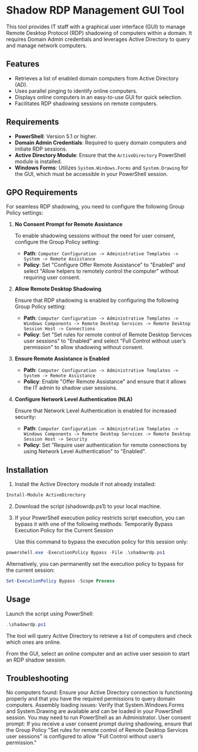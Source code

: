 # Shadow RDP Management GUI Tool

This tool provides IT staff with a graphical user interface (GUI) to manage Remote Desktop Protocol (RDP) shadowing of computers within a domain. It requires Domain Admin credentials and leverages Active Directory to query and manage network computers.

## Features
- Retrieves a list of enabled domain computers from Active Directory (AD).
- Uses parallel pinging to identify online computers.
- Displays online computers in an easy-to-use GUI for quick selection.
- Facilitates RDP shadowing sessions on remote computers.

## Requirements
- **PowerShell**: Version 5.1 or higher.
- **Domain Admin Credentials**: Required to query domain computers and initiate RDP sessions.
- **Active Directory Module**: Ensure that the `ActiveDirectory` PowerShell module is installed.
- **Windows Forms**: Utilizes `System.Windows.Forms` and `System.Drawing` for the GUI, which must be accessible in your PowerShell session.

## GPO Requirements

For seamless RDP shadowing, you need to configure the following Group Policy settings:

1. **No Consent Prompt for Remote Assistance**
   
   To enable shadowing sessions without the need for user consent, configure the Group Policy setting:
   
   - **Path**: `Computer Configuration -> Administrative Templates -> System -> Remote Assistance`
   - **Policy**: Set "Configure Offer Remote Assistance" to "Enabled" and select "Allow helpers to remotely control the computer" without requiring user consent.

2. **Allow Remote Desktop Shadowing**

   Ensure that RDP shadowing is enabled by configuring the following Group Policy setting:

   - **Path**: `Computer Configuration -> Administrative Templates -> Windows Components -> Remote Desktop Services -> Remote Desktop Session Host -> Connections`
   - **Policy**: Set "Set rules for remote control of Remote Desktop Services user sessions" to "Enabled" and select "Full Control without user’s permission" to allow shadowing without consent.

3. **Ensure Remote Assistance is Enabled**
   
   - **Path**: `Computer Configuration -> Administrative Templates -> System -> Remote Assistance`
   - **Policy**: Enable "Offer Remote Assistance" and ensure that it allows the IT admin to shadow user sessions.

4. **Configure Network Level Authentication (NLA)**

   Ensure that Network Level Authentication is enabled for increased security:

   - **Path**: `Computer Configuration -> Administrative Templates -> Windows Components -> Remote Desktop Services -> Remote Desktop Session Host -> Security`
   - **Policy**: Set "Require user authentication for remote connections by using Network Level Authentication" to "Enabled".

## Installation

1. Install the Active Directory module if not already installed:
   
```powershell
Install-Module ActiveDirectory
```

2. Download the script (shadowrdp.ps1) to your local machine.

3. If your PowerShell execution policy restricts script execution, you can bypass it with one of the following methods:
Temporarily Bypass Execution Policy for the Current Session

    Use this command to bypass the execution policy for this session only:

```powershell
powershell.exe -ExecutionPolicy Bypass -File .\shadowrdp.ps1
```

Alternatively, you can permanently set the execution policy to bypass for the current session:

```powershell
Set-ExecutionPolicy Bypass -Scope Process
```

## Usage

Launch the script using PowerShell:

```powershell
.\shadowrdp.ps1
```
The tool will query Active Directory to retrieve a list of computers and check which ones are online.

From the GUI, select an online computer and an active user session to start an RDP shadow session.

## Troubleshooting

No computers found: Ensure your Active Directory connection is functioning properly and that you have the required permissions to query domain computers.
Assembly loading issues: Verify that System.Windows.Forms and System.Drawing are available and can be loaded in your PowerShell session. You may need to run PowerShell as an Administrator.
User consent prompt: If you receive a user consent prompt during shadowing, ensure that the Group Policy "Set rules for remote control of Remote Desktop Services user sessions" is configured to allow "Full Control without user’s permission."

